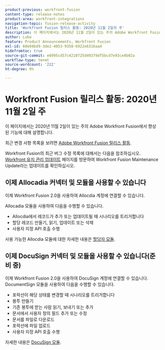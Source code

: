 ```yaml
---
product-previous: workfront-fusion
content-type: release-notes
product-area: workfront-integrations
navigation-topic: fusion-release-activity
title: 'Workfront Fusion 릴리스 활동: 2020년 11월 2일의 주'
description: 이 페이지에서는 2020년 11월 2일이 있는 주의 Adobe Workfront Fusion에서 향상된 기능에 대해 설명합니다.
author: Luke
feature: Product Announcements, Workfront Fusion
exl-id: 60e04bd9-3de2-4053-9358-6922e6316aa4
hidefromtoc: true
source-git-commit: e6995cd57c4210725d49379df5bcd7e93ce4b02a
workflow-type: tm+mt
source-wordcount: '222'
ht-degree: 0%

---
```


# Workfront Fusion 릴리스 활동: 2020년 11월 2일 주

이 페이지에서는 2020년 11월 2일이 있는 주의 Adobe Workfront Fusion에서 향상된 기능에 대해 설명합니다.

최근 변경 사항 목록을 보려면 [Adobe Workfront Fusion 릴리스 활동](../../../../../product-announcements/product-releases/fusion-release-activity/fusion-release-activity.md).

Workfront Fusion의 최근 버그 수정 목록에 대해서는 다음을 참조하십시오. [Workfront 유지 관리 업데이트](https://experienceleague.adobe.com/docs/workfront-known-issues/releases/current-updates.html) 페이지를 방문하여 Workfront Fusion Maintenance Update라는 업데이트를 확인하십시오.

## 이제 Allocadia 커넥터 및 모듈을 사용할 수 있습니다

이제 Workfront Fusion 2.0을 사용하여 Allocdia 계정에 연결할 수 있습니다.

Allocadia 모듈을 사용하여 다음을 수행할 수 있습니다.

* Allocdia에서 레코드가 추가 또는 업데이트될 때 시나리오를 트리거합니다
* 할당 레코드 만들기, 읽기, 업데이트 또는 삭제
* 사용자 지정 API 호출 수행

사용 가능한 Allocdia 모듈에 대한 자세한 내용은 [할당자 모듈](../../../../../workfront-fusion/apps-and-their-modules/allocadia-modules.md).

## 이제 DocuSign 커넥터 및 모듈을 사용할 수 있습니다(준비 중)

이제 Workfront Fusion 2.0을 사용하여 DocuSign 계정에 연결할 수 있습니다. DocumentSign 모듈을 사용하여 다음을 수행할 수 있습니다.

* 포락선이 해당 상태를 변경할 때 시나리오를 트리거합니다
* 봉투 만들기
* 기존 봉투에 받는 사람 읽기, 보내기 또는 추가
* 문서에서 사용자 정의 필드 추가 또는 수정
* 문서를 파일로 다운로드
* 포락선에 파일 업로드
* 사용자 지정 API 호출 수행

자세한 내용은 [DocuSign 모듈](../../../../../workfront-fusion/apps-and-their-modules/docusign-modules.md).
